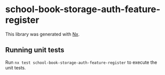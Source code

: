 # school-book-storage-auth-feature-register

This library was generated with [Nx](https://nx.dev).

## Running unit tests

Run `nx test school-book-storage-auth-feature-register` to execute the unit tests.
